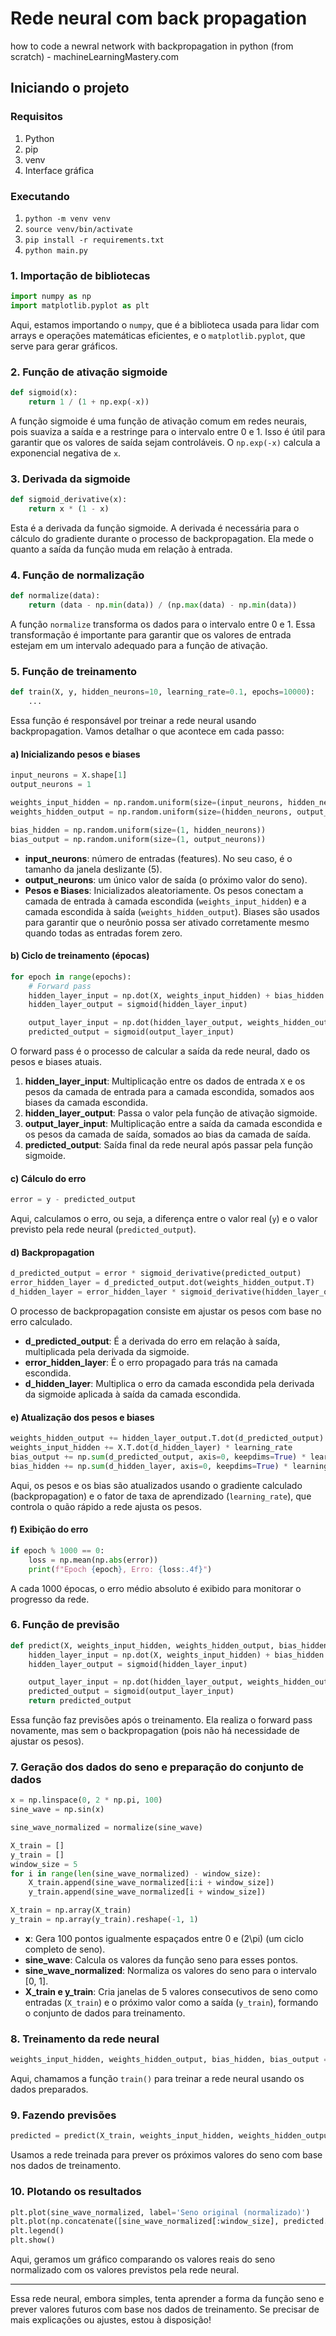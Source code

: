 # Rede neural com back propagation
how to code a newral network with backpropagation in python (from scratch) - machineLearningMastery.com

## Iniciando o projeto

### Requisitos
1. Python
2. pip
3. venv
4. Interface gráfica

### Executando
1. `python -m venv venv`
2. `source venv/bin/activate`
3. `pip install -r requirements.txt`
4. `python main.py`

### 1. **Importação de bibliotecas**
```python
import numpy as np
import matplotlib.pyplot as plt
```
Aqui, estamos importando o `numpy`, que é a biblioteca usada para lidar com arrays e operações matemáticas eficientes, e o `matplotlib.pyplot`, que serve para gerar gráficos.

### 2. **Função de ativação sigmoide**
```python
def sigmoid(x):
    return 1 / (1 + np.exp(-x))
```
A função sigmoide é uma função de ativação comum em redes neurais, pois suaviza a saída e a restringe para o intervalo entre 0 e 1. Isso é útil para garantir que os valores de saída sejam controláveis. O `np.exp(-x)` calcula a exponencial negativa de `x`.

### 3. **Derivada da sigmoide**
```python
def sigmoid_derivative(x):
    return x * (1 - x)
```
Esta é a derivada da função sigmoide. A derivada é necessária para o cálculo do gradiente durante o processo de backpropagation. Ela mede o quanto a saída da função muda em relação à entrada.

### 4. **Função de normalização**
```python
def normalize(data):
    return (data - np.min(data)) / (np.max(data) - np.min(data))
```
A função `normalize` transforma os dados para o intervalo entre 0 e 1. Essa transformação é importante para garantir que os valores de entrada estejam em um intervalo adequado para a função de ativação.

### 5. **Função de treinamento**
```python
def train(X, y, hidden_neurons=10, learning_rate=0.1, epochs=10000):
    ...
```
Essa função é responsável por treinar a rede neural usando backpropagation. Vamos detalhar o que acontece em cada passo:

#### a) **Inicializando pesos e biases**
```python
input_neurons = X.shape[1]
output_neurons = 1

weights_input_hidden = np.random.uniform(size=(input_neurons, hidden_neurons))
weights_hidden_output = np.random.uniform(size=(hidden_neurons, output_neurons))

bias_hidden = np.random.uniform(size=(1, hidden_neurons))
bias_output = np.random.uniform(size=(1, output_neurons))
```
- **input_neurons**: número de entradas (features). No seu caso, é o tamanho da janela deslizante (5).
- **output_neurons**: um único valor de saída (o próximo valor do seno).
- **Pesos e Biases**: Inicializados aleatoriamente. Os pesos conectam a camada de entrada à camada escondida (`weights_input_hidden`) e a camada escondida à saída (`weights_hidden_output`). Biases são usados para garantir que o neurônio possa ser ativado corretamente mesmo quando todas as entradas forem zero.

#### b) **Ciclo de treinamento (épocas)**
```python
for epoch in range(epochs):
    # Forward pass
    hidden_layer_input = np.dot(X, weights_input_hidden) + bias_hidden
    hidden_layer_output = sigmoid(hidden_layer_input)

    output_layer_input = np.dot(hidden_layer_output, weights_hidden_output) + bias_output
    predicted_output = sigmoid(output_layer_input)
```
O forward pass é o processo de calcular a saída da rede neural, dado os pesos e biases atuais.

1. **hidden_layer_input**: Multiplicação entre os dados de entrada `X` e os pesos da camada de entrada para a camada escondida, somados aos biases da camada escondida.
2. **hidden_layer_output**: Passa o valor pela função de ativação sigmoide.
3. **output_layer_input**: Multiplicação entre a saída da camada escondida e os pesos da camada de saída, somados ao bias da camada de saída.
4. **predicted_output**: Saída final da rede neural após passar pela função sigmoide.

#### c) **Cálculo do erro**
```python
error = y - predicted_output
```
Aqui, calculamos o erro, ou seja, a diferença entre o valor real (`y`) e o valor previsto pela rede neural (`predicted_output`).

#### d) **Backpropagation**
```python
d_predicted_output = error * sigmoid_derivative(predicted_output)
error_hidden_layer = d_predicted_output.dot(weights_hidden_output.T)
d_hidden_layer = error_hidden_layer * sigmoid_derivative(hidden_layer_output)
```
O processo de backpropagation consiste em ajustar os pesos com base no erro calculado.

- **d_predicted_output**: É a derivada do erro em relação à saída, multiplicada pela derivada da sigmoide.
- **error_hidden_layer**: É o erro propagado para trás na camada escondida.
- **d_hidden_layer**: Multiplica o erro da camada escondida pela derivada da sigmoide aplicada à saída da camada escondida.

#### e) **Atualização dos pesos e biases**
```python
weights_hidden_output += hidden_layer_output.T.dot(d_predicted_output) * learning_rate
weights_input_hidden += X.T.dot(d_hidden_layer) * learning_rate
bias_output += np.sum(d_predicted_output, axis=0, keepdims=True) * learning_rate
bias_hidden += np.sum(d_hidden_layer, axis=0, keepdims=True) * learning_rate
```
Aqui, os pesos e os bias são atualizados usando o gradiente calculado (backpropagation) e o fator de taxa de aprendizado (`learning_rate`), que controla o quão rápido a rede ajusta os pesos.

#### f) **Exibição do erro**
```python
if epoch % 1000 == 0:
    loss = np.mean(np.abs(error))
    print(f"Epoch {epoch}, Erro: {loss:.4f}")
```
A cada 1000 épocas, o erro médio absoluto é exibido para monitorar o progresso da rede.

### 6. **Função de previsão**
```python
def predict(X, weights_input_hidden, weights_hidden_output, bias_hidden, bias_output):
    hidden_layer_input = np.dot(X, weights_input_hidden) + bias_hidden
    hidden_layer_output = sigmoid(hidden_layer_input)

    output_layer_input = np.dot(hidden_layer_output, weights_hidden_output) + bias_output
    predicted_output = sigmoid(output_layer_input)
    return predicted_output
```
Essa função faz previsões após o treinamento. Ela realiza o forward pass novamente, mas sem o backpropagation (pois não há necessidade de ajustar os pesos).

### 7. **Geração dos dados do seno e preparação do conjunto de dados**
```python
x = np.linspace(0, 2 * np.pi, 100)
sine_wave = np.sin(x)

sine_wave_normalized = normalize(sine_wave)

X_train = []
y_train = []
window_size = 5
for i in range(len(sine_wave_normalized) - window_size):
    X_train.append(sine_wave_normalized[i:i + window_size])
    y_train.append(sine_wave_normalized[i + window_size])

X_train = np.array(X_train)
y_train = np.array(y_train).reshape(-1, 1)
```
- **x**: Gera 100 pontos igualmente espaçados entre 0 e \(2\pi\) (um ciclo completo de seno).
- **sine_wave**: Calcula os valores da função seno para esses pontos.
- **sine_wave_normalized**: Normaliza os valores do seno para o intervalo [0, 1].
- **X_train e y_train**: Cria janelas de 5 valores consecutivos de seno como entradas (`X_train`) e o próximo valor como a saída (`y_train`), formando o conjunto de dados para treinamento.

### 8. **Treinamento da rede neural**
```python
weights_input_hidden, weights_hidden_output, bias_hidden, bias_output = train(X_train, y_train)
```
Aqui, chamamos a função `train()` para treinar a rede neural usando os dados preparados.

### 9. **Fazendo previsões**
```python
predicted = predict(X_train, weights_input_hidden, weights_hidden_output, bias_hidden, bias_output)
```
Usamos a rede treinada para prever os próximos valores do seno com base nos dados de treinamento.

### 10. **Plotando os resultados**
```python
plt.plot(sine_wave_normalized, label='Seno original (normalizado)')
plt.plot(np.concatenate([sine_wave_normalized[:window_size], predicted.flatten()]), label='Seno predito')
plt.legend()
plt.show()
```
Aqui, geramos um gráfico comparando os valores reais do seno normalizado com os valores previstos pela rede neural.

---

Essa rede neural, embora simples, tenta aprender a forma da função seno e prever valores futuros com base nos dados de treinamento. Se precisar de mais explicações ou ajustes, estou à disposição!
